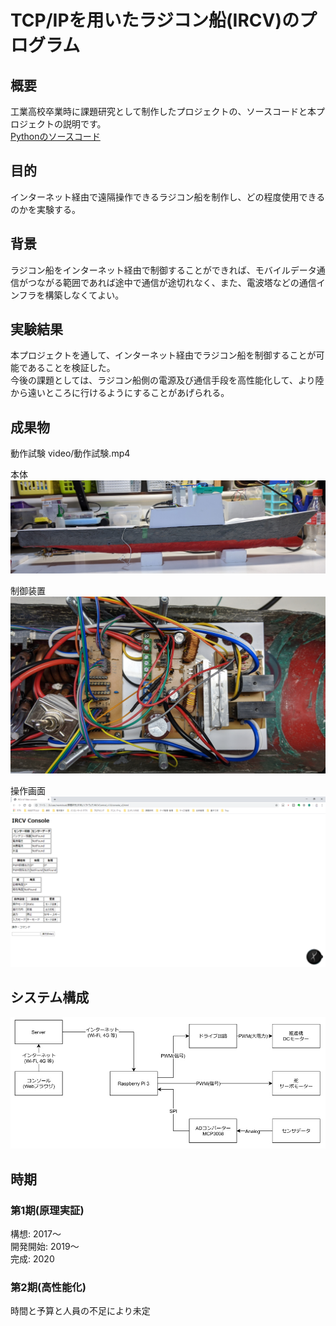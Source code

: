 # TCP/IPを用いたラジコン船(IRCV)のプログラム

## 概要
工業高校卒業時に課題研究として制作したプロジェクトの、ソースコードと本プロジェクトの説明です。  
[Pythonのソースコード](src)

## 目的
インターネット経由で遠隔操作できるラジコン船を制作し、どの程度使用できるのかを実験する。  

## 背景
ラジコン船をインターネット経由で制御することができれば、モバイルデータ通信がつながる範囲であれば途中で通信が途切れなく、また、電波塔などの通信インフラを構築しなくてよい。  

## 実験結果

本プロジェクトを通して、インターネット経由でラジコン船を制御することが可能であることを検証した。  
今後の課題としては、ラジコン船側の電源及び通信手段を高性能化して、より陸から遠いところに行けるようにすることがあげられる。  

## 成果物
動作試験
video/動作試験.mp4

本体
![本体](image/3-3.jpg)

制御装置
![制御装置](image/3-2.jpg)

操作画面
![操作画面](image/コンソール画面.png)

## システム構成
![システム構成](image/制御図.jpg)

## 時期

### 第1期(原理実証)

構想: 2017～  
開発開始: 2019～  
完成: 2020  


### 第2期(高性能化)

時間と予算と人員の不足により未定  
